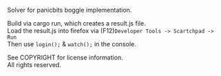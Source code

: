 Solver for panicbits boggle implementation.

Build via cargo run, which creates a result.js file.  
Load the result.js into firefox via (F12)`Developer Tools -> Scartchpad -> Run`  
Then use `login();` & `watch();` in the console.

See COPYRIGHT for license information.  
All rights reserved.
